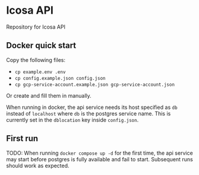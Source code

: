 # Icosa API

Repository for Icosa API

## Docker quick start

Copy the following files:

- `cp example.env .env`
- `cp config.example.json config.json`
- `cp gcp-service-account.example.json gcp-service-account.json`

Or create and fill them in manually.

When running in docker, the api service needs its host specified as `db` instead of `localhost` where `db` is the postgres service name. This is currently set in the `dblocation` key inside `config.json`.


## First run

TODO: When running  `docker compose up -d` for the first time, the api service may start before postgres is fully available and fail to start. Subsequent runs should work as expected.

